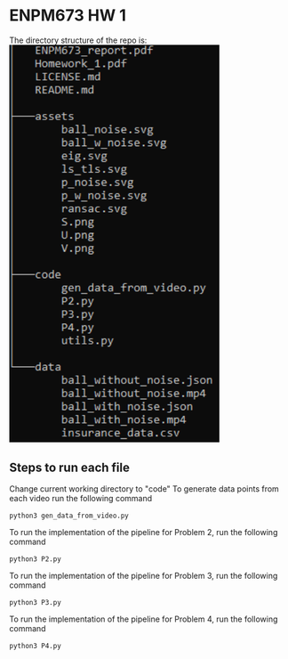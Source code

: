 
# ENPM673 HW 1
The directory structure of the repo is:
<img  alt="dir"  src="assets/dir.png"  width="75%" />
## Steps to run each file
Change current working directory to "code"
To generate data points from each video run the following command

    python3 gen_data_from_video.py
  To run the implementation of the pipeline for Problem 2, run the following command
  

    python3 P2.py
   To run the implementation of the pipeline for Problem 3, run the following command
  

    python3 P3.py
   To run the implementation of the pipeline for Problem 4, run the following command
  

    python3 P4.py
   